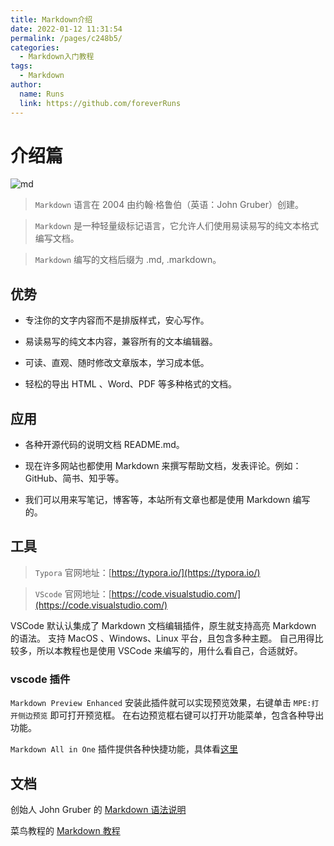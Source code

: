 ```yaml
---
title: Markdown介绍
date: 2022-01-12 11:31:54
permalink: /pages/c248b5/
categories:
  - Markdown入门教程
tags:
  - Markdown
author:
  name: Runs
  link: https://github.com/foreverRuns
---
```


# 介绍篇

![md](https://cdn.jsdelivr.net/gh/foreverRuns/image-hosting@main/blog/markdown/md.5k7ogxwgm7ls.webp)

> `Markdown` 语言在 2004 由约翰·格鲁伯（英语：John Gruber）创建。

> `Markdown` 是一种轻量级标记语言，它允许人们使用易读易写的纯文本格式编写文档。

> `Markdown` 编写的文档后缀为 .md, .markdown。

## 优势

- 专注你的文字内容而不是排版样式，安心写作。

- 易读易写的纯文本内容，兼容所有的文本编辑器。

- 可读、直观、随时修改文章版本，学习成本低。

- 轻松的导出 HTML 、Word、PDF 等多种格式的文档。

## 应用

- 各种开源代码的说明文档 README.md。

- 现在许多网站也都使用 Markdown 来撰写帮助文档，发表评论。例如：GitHub、简书、知乎等。

- 我们可以用来写笔记，博客等，本站所有文章也都是使用 Markdown 编写的。

## 工具

> `Typora` 官网地址：[https://typora.io/](https://typora.io/)

> `VScode` 官网地址：[https://code.visualstudio.com/](https://code.visualstudio.com/)

VSCode 默认认集成了 Markdown 文档编辑插件，原生就支持高亮 Markdown 的语法。
支持 MacOS 、Windows、Linux 平台，且包含多种主题。
自己用得比较多，所以本教程也是使用 VSCode 来编写的，用什么看自己，合适就好。

### vscode 插件

`Markdown Preview Enhanced` 安装此插件就可以实现预览效果，右键单击 `MPE:打开侧边预览` 即可打开预览框。
在右边预览框右键可以打开功能菜单，包含各种导出功能。

`Markdown All in One` 插件提供各种快捷功能，具体看[这里](https://marketplace.visualstudio.com/items?itemName=yzhang.markdown-all-in-one)

## 文档

创始人 John Gruber 的 [Markdown 语法说明](http://daringfireball.net/projects/markdown/syntax)

菜鸟教程的 [Markdown 教程](https://www.runoob.com/markdown/md-tutorial.html)
